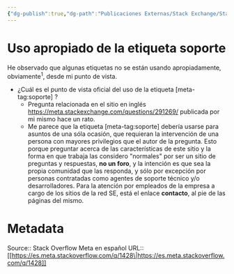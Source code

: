 ```yaml
---
{"dg-publish":true,"dg-path":"Publicaciones Externas/Stack Exchange/Stack Overflow en español/Stack Overflow en español Meta/es.meta.stackoverflow.com-1428.md","permalink":"/publicaciones-externas/stack-exchange/stack-overflow-en-espanol/stack-overflow-en-espanol-meta/es-meta-stackoverflow-com-1428/","title":"Uso apropiado de la etiqueta soporte","hide":true,"noteIcon":"\"0\"","created":"2024-04-03T12:49:10.630-06:00","updated":"2024-04-05T16:43:59.259-06:00"}
---
```


# Uso apropiado de la etiqueta soporte

He observado que algunas etiquetas no se están usando apropiadamente, obviamente<sup>1</sup>, desde mi punto de vista. 

- ¿Cuál es el punto de vista oficial del uso de la etiqueta [meta-tag:soporte] ?
     - Pregunta relacionada en el sitio en inglés https://meta.stackexchange.com/questions/291269/ <!-- what-does-support-like-in-the-support-tag-means-on-the-se-network --> publicada por mi mismo hace un rato.
     - Me parece que la etiqueta [meta-tag:soporte] debería usarse para asuntos de una sóla ocasión, que requieran la intervención de una persona con mayores privilegios que el autor de la pregunta. Esto porque preguntar acerca de las características de este sitio y la forma en que trabaja las considero "normales" por ser un sitio de preguntas y respuestas, **no un foro**, y la intención es que sea la propia comunidad que las responda, y sólo por excepción por personas contratadas como agentes de soporte técnico y/o desarrolladores. Para la atención por empleados de la empresa a cargo de los sitios de la red SE, está el enlace **contacto**, al pie de las páginas del mismo.



# Metadata
Source:: Stack Overflow Meta en español
URL:: [[https://es.meta.stackoverflow.com/q/1428\|https://es.meta.stackoverflow.com/q/1428]]

